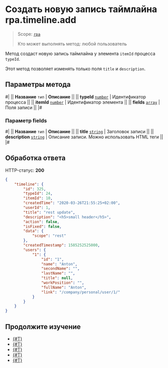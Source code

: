 # Создать новую запись таймлайна rpa.timeline.add

> Scope: [`rpa`](../../../scopes/permissions.md)
>
> Кто может выполнять метод: любой пользователь

Метод создаст новую запись таймлайна у элемента `itemId` процесса `typeId`.

Этот метод позволяет изменять только поля `title` и `description`.

## Параметры метода

#|
|| **Название**
`тип` | **Описание** ||
|| **typeId** 
[`number`](../../../data-types.md) | Идентификатор процесса ||
|| **itemId** 
[`number`](../../../data-types.md) | Идентификатор элемента ||
|| **fields** 
[`array`](../../../data-types.md) | Поля записи ||
|#

### Параметр fields

#|
|| **Название**
`тип` | **Описание** ||
|| **title** 
[`string`](../../../data-types.md) | Заголовок записи ||
|| **description** 
[`string`](../../../data-types.md) | Описание записи. Можно использовать HTML теги ||
|#

## Обработка ответа

HTTP-статус: **200**

```json
{
    "timeline": {
        "id": 325,
        "typeId": 24,
        "itemId": 10,
        "createdTime": "2020-03-26T21:55:25+02:00",
        "userId": 1,
        "title": "rest update",
        "description": "<h5>small header</h5>",
        "action": false,
        "isFixed": false,
        "data": {
            "scope": "rest"
        },
        "createdTimestamp": 1585252525000,
        "users": {
            "1": {
                "id": "1",
                "name": "Anton",
                "secondName": "",
                "lastName": "",
                "title": null,
                "workPosition": "",
                "fullName": "Anton",
                "link": "/company/personal/user/1/"
            }
        }
    }
}
```

## Продолжите изучение 

- [{#T}](./index.md)
- [{#T}](./rpa-timeline-update.md)
- [{#T}](./rpa-timeline-update-is-fixed.md)
- [{#T}](./rpa-timeline-list-for-item.md)
- [{#T}](./rpa-timeline-delete.md)